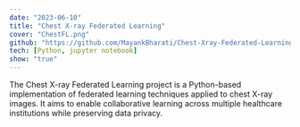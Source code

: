 ```yaml
---
date: "2023-06-10"
title: "Chest X-ray Federated Learning"
cover: "ChestFL.png"
github: "https://github.com/MayankBharati/Chest-Xray-Federated-Learning-"
tech: [Python, jupyter notebook]
show: "true"
---
```


The Chest X-ray Federated Learning project is a Python-based implementation of federated learning techniques applied to chest X-ray images. It aims to enable collaborative learning across multiple healthcare institutions while preserving data privacy. 
